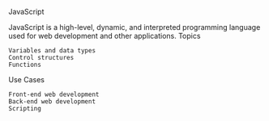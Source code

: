 JavaScript

JavaScript is a high-level, dynamic, and interpreted programming language used for web development and other applications.
Topics

    Variables and data types
    Control structures
    Functions

Use Cases

    Front-end web development
    Back-end web development
    Scripting
